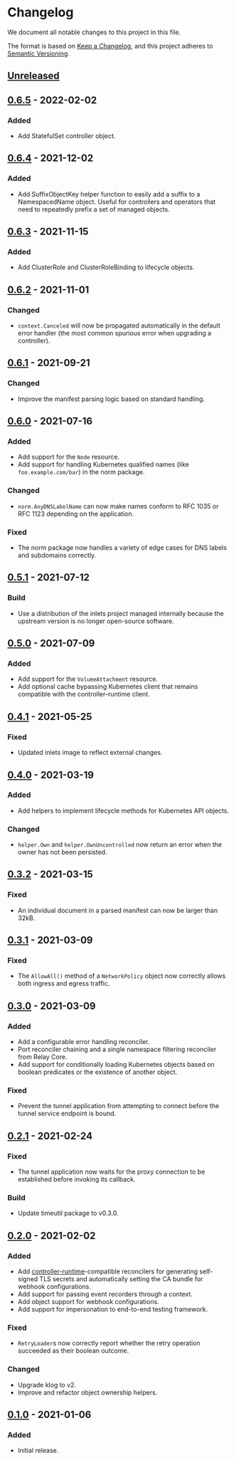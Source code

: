 # Changelog

We document all notable changes to this project in this file.

The format is based on [Keep a Changelog](https://keepachangelog.com/en/1.0.0/), and this project adheres to [Semantic Versioning](https://semver.org/spec/v2.0.0.html).

## [Unreleased]

## [0.6.5] - 2022-02-02

### Added

* Add StatefulSet controller object.

## [0.6.4] - 2021-12-02

### Added

* Add SuffixObjectKey helper function to easily add a suffix to a NamespacedName
  object. Useful for controllers and operators that need to repeatedly prefix a
  set of managed objects.

## [0.6.3] - 2021-11-15

### Added

* Add ClusterRole and ClusterRoleBinding to lifecycle objects.

## [0.6.2] - 2021-11-01

### Changed

* `context.Canceled` will now be propagated automatically in the default error
  handler (the most common spurious error when upgrading a controller).

## [0.6.1] - 2021-09-21

### Changed

* Improve the manifest parsing logic based on standard handling.

## [0.6.0] - 2021-07-16

### Added

* Add support for the `Node` resource.
* Add support for handling Kubernetes qualified names (like `foo.example.com/bar`) in the norm package.

### Changed

* `norm.AnyDNSLabelName` can now make names conform to RFC 1035 or RFC 1123 depending on the application.

### Fixed

* The norm package now handles a variety of edge cases for DNS labels and subdomains correctly.

## [0.5.1] - 2021-07-12

### Build

* Use a distribution of the inlets project managed internally because the upstream version is no longer open-source software.

## [0.5.0] - 2021-07-09

### Added

* Add support for the `VolumeAttachment` resource.
* Add optional cache bypassing Kubernetes client that remains compatible with the controller-runtime client.

## [0.4.1] - 2021-05-25

### Fixed

* Updated inlets image to reflect external changes.

## [0.4.0] - 2021-03-19

### Added

* Add helpers to implement lifecycle methods for Kubernetes API objects.

### Changed

* `helper.Own` and `helper.OwnUncontrolled` now return an error when the owner has not been persisted.

## [0.3.2] - 2021-03-15

### Fixed

* An individual document in a parsed manifest can now be larger than 32kB.

## [0.3.1] - 2021-03-09

### Fixed

* The `AllowAll()` method of a `NetworkPolicy` object now correctly allows both ingress and egress traffic.

## [0.3.0] - 2021-03-09

### Added

* Add a configurable error handling reconciler.
* Port reconciler chaining and a single namespace filtering reconciler from Relay Core.
* Add support for conditionally loading Kubernetes objects based on boolean predicates or the existence of another object.

### Fixed

* Prevent the tunnel application from attempting to connect before the tunnel service endpoint is bound.

## [0.2.1] - 2021-02-24

### Fixed

* The tunnel application now waits for the proxy connection to be established before invoking its callback.

### Build

* Update timeutil package to v0.3.0.

## [0.2.0] - 2021-02-02

### Added

* Add [controller-runtime](https://github.com/kubernetes-sigs/controller-runtime/)-compatible reconcilers for generating self-signed TLS secrets and automatically setting the CA bundle for webhook configurations.
* Add support for passing event recorders through a context.
* Add object support for webhook configurations.
* Add support for impersonation to end-to-end testing framework.

### Fixed

* `RetryLoader`s now correctly report whether the retry operation succeeded as their boolean outcome.

### Changed

* Upgrade klog to v2.
* Improve and refactor object ownership helpers.

## [0.1.0] - 2021-01-06

### Added

* Initial release.

[Unreleased]: https://github.com/puppetlabs/leg/compare/k8sutil/v0.6.5...HEAD
[0.6.5]: https://github.com/puppetlabs/leg/compare/k8sutil/v0.6.4...k8sutil/v0.6.5
[0.6.4]: https://github.com/puppetlabs/leg/compare/k8sutil/v0.6.3...k8sutil/v0.6.4
[0.6.3]: https://github.com/puppetlabs/leg/compare/k8sutil/v0.6.2...k8sutil/v0.6.3
[0.6.2]: https://github.com/puppetlabs/leg/compare/k8sutil/v0.6.1...k8sutil/v0.6.2
[0.6.1]: https://github.com/puppetlabs/leg/compare/k8sutil/v0.6.0...k8sutil/v0.6.1
[0.6.0]: https://github.com/puppetlabs/leg/compare/k8sutil/v0.5.1...k8sutil/v0.6.0
[0.5.1]: https://github.com/puppetlabs/leg/compare/k8sutil/v0.5.0...k8sutil/v0.5.1
[0.5.0]: https://github.com/puppetlabs/leg/compare/k8sutil/v0.4.1...k8sutil/v0.5.0
[0.4.1]: https://github.com/puppetlabs/leg/compare/k8sutil/v0.4.0...k8sutil/v0.4.1
[0.4.0]: https://github.com/puppetlabs/leg/compare/k8sutil/v0.3.2...k8sutil/v0.4.0
[0.3.2]: https://github.com/puppetlabs/leg/compare/k8sutil/v0.3.1...k8sutil/v0.3.2
[0.3.1]: https://github.com/puppetlabs/leg/compare/k8sutil/v0.3.0...k8sutil/v0.3.1
[0.3.0]: https://github.com/puppetlabs/leg/compare/k8sutil/v0.2.1...k8sutil/v0.3.0
[0.2.1]: https://github.com/puppetlabs/leg/compare/k8sutil/v0.2.0...k8sutil/v0.2.1
[0.2.0]: https://github.com/puppetlabs/leg/compare/k8sutil/v0.1.0...k8sutil/v0.2.0
[0.1.0]: https://github.com/puppetlabs/leg/compare/c09b3cdca7104d5ea79152368de260f5d40316b6...k8sutil/v0.1.0
